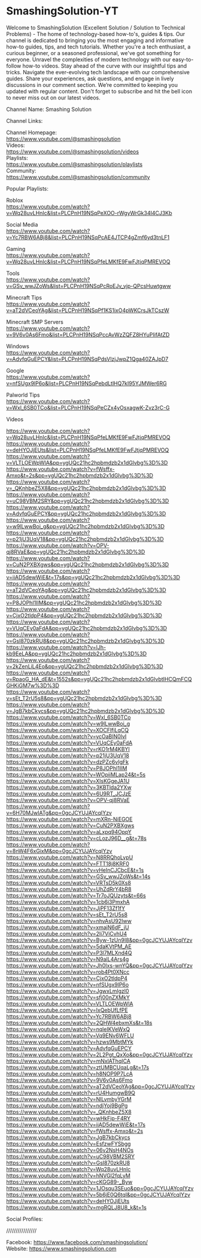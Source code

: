 # SmashingSolution-YT  


Welcome to SmashingSolution (Excellent Solution / Solution to Technical Problems) - The home of technology-based how-to's, guides & tips. Our channel is dedicated to bringing you the most engaging and informative how-to guides, tips, and tech tutorials. Whether you're a tech enthusiast, a curious beginner, or a seasoned professional, we've got something for everyone. Unravel the complexities of modern technology with our easy-to-follow how-to videos. Stay ahead of the curve with our insightful tips and tricks. Navigate the ever-evolving tech landscape with our comprehensive guides. Share your experiences, ask questions, and engage in lively discussions in our comment section. We’re committed to keeping you updated with regular content. Don't forget to subscribe and hit the bell icon to never miss out on our latest videos.  
  
Channel Name: Smashing Solution  
  
Channel Links:   

Channel Homepage:   
https://www.youtube.com/@smashingsolution    
Videos:   
https://www.youtube.com/@smashingsolution/videos  
Playlists:   
https://www.youtube.com/@smashingsolution/playlists  
Community:   
https://www.youtube.com/@smashingsolution/community  
  
  
Popular Playlists:   
  
Roblox  
https://www.youtube.com/watch?v=Wq28uvLHnIc&list=PLCPnH19NSqPeXOO-rWgyWrGk34I4CJ3Kb    
  
Social Media  
https://www.youtube.com/watch?v=Yc7RBW6ABj8&list=PLCPnH19NSqPcAE4JTCP4gZmf6yd3tnLF1    
  
Gaming  
https://www.youtube.com/watch?v=Wq28uvLHnIc&list=PLCPnH19NSqPfeLMKfE9FwFJtjqPMREVOQ    
  
Tools  
https://www.youtube.com/watch?v=GSv_wwJZoWs&list=PLCPnH19NSqPcRoEJv_vjp-QPcsHuwtgww    
  
Minecraft Tips  
https://www.youtube.com/watch?v=aT2dVCeoYAg&list=PLCPnH19NSqPf1KS1ixO4pWKCrsJkTCszW    
  
Minecraft SMP Servers  
https://www.youtube.com/watch?v=9V6v0As6Fmo&list=PLCPnH19NSqPccAvWzZQFZ8HYuPIifAtZD    
  
Windows  
https://www.youtube.com/watch?v=AdvfqGuEPCY&list=PLCPnH19NSqPdsVlzjJwpZ1Qga40ZAJpD7  
  
Google  
https://www.youtube.com/watch?v=nfSUgx9lP6o&list=PLCPnH19NSqPebdLtlHQ7kI95YJMWer6RG    
  
Palworld Tips  
https://www.youtube.com/watch?v=Wxl_6SB0TCo&list=PLCPnH19NSqPeCZx4yOsxagwK-Zvz3rC-G    
  
Videos  
  
https://www.youtube.com/watch?v=Wq28uvLHnIc&list=PLCPnH19NSqPfeLMKfE9FwFJtjqPMREVOQ  
https://www.youtube.com/watch?v=deHYOJjEUts&list=PLCPnH19NSqPfeLMKfE9FwFJtjqPMREVOQ  
https://www.youtube.com/watch?v=VLTLOEWpWlA&pp=ygUQc21hc2hpbmdzb2x1dGlvbg%3D%3D  
https://www.youtube.com/watch?v=fWsffx-Amxo&t=2s&pp=ygUQc21hc2hpbmdzb2x1dGlvbg%3D%3D  
https://www.youtube.com/watch?v=_QKnhbeZ5X8&pp=ygUQc21hc2hpbmdzb2x1dGlvbg%3D%3D  
https://www.youtube.com/watch?v=uC98VBM2SRY&pp=ygUQc21hc2hpbmdzb2x1dGlvbg%3D%3D  
https://www.youtube.com/watch?v=AdvfqGuEPCY&pp=ygUQc21hc2hpbmdzb2x1dGlvbg%3D%3D  
https://www.youtube.com/watch?v=w9lLwwBoi_g&pp=ygUQc21hc2hpbmdzb2x1dGlvbg%3D%3D  
https://www.youtube.com/watch?v=p21jU3UqV18&pp=ygUQc21hc2hpbmdzb2x1dGlvbg%3D%3D  
https://www.youtube.com/watch?v=OPV-qj8RVaE&pp=ygUQc21hc2hpbmdzb2x1dGlvbg%3D%3D  
https://www.youtube.com/watch?v=CuN2PXBXgws&pp=ygUQc21hc2hpbmdzb2x1dGlvbg%3D%3D  
https://www.youtube.com/watch?v=iiAD5dewWiE&t=17s&pp=ygUQc21hc2hpbmdzb2x1dGlvbg%3D%3D  
https://www.youtube.com/watch?v=aT2dVCeoYAg&pp=ygUQc21hc2hpbmdzb2x1dGlvbg%3D%3D  
https://www.youtube.com/watch?v=P8JOPhI1IlM&pp=ygUQc21hc2hpbmdzb2x1dGlvbg%3D%3D  
https://www.youtube.com/watch?v=CjxO2tldpP4&pp=ygUQc21hc2hpbmdzb2x1dGlvbg%3D%3D  
https://www.youtube.com/watch?v=VUqCEy0aFdA&pp=ygUQc21hc2hpbmdzb2x1dGlvbg%3D%3D  
https://www.youtube.com/watch?v=GsI870zkRU8&pp=ygUQc21hc2hpbmdzb2x1dGlvbg%3D%3D  
https://www.youtube.com/watch?v=lJh-kb9EeLA&pp=ygUQc21hc2hpbmdzb2x1dGlvbg%3D%3D  
https://www.youtube.com/watch?v=2kZenLiL4Eo&pp=ygUQc21hc2hpbmdzb2x1dGlvbg%3D%3D  
https://www.youtube.com/watch?v=RpaoG_HA_dE&t=1552s&pp=ygUQc21hc2hpbmdzb2x1dGlvbtIHCQmFCQGHKiGM7w%3D%3D  
https://www.youtube.com/watch?v=sEt_T2rU5s8&pp=ygUQc21hc2hpbmdzb2x1dGlvbg%3D%3D  
https://www.youtube.com/watch?v=JgB7kbCkycs&pp=ygUQc21hc2hpbmdzb2x1dGlvbg%3D%3D  
https://www.youtube.com/watch?v=Wxl_6SB0TCo  
https://www.youtube.com/watch?v=w9lLwwBoi_g  
https://www.youtube.com/watch?v=XOCFlfjLqCQ  
https://www.youtube.com/watch?v=ycOaBIN0lvI  
https://www.youtube.com/watch?v=VUqCEy0aFdA  
https://www.youtube.com/watch?v=rKO1rM4KBYI  
https://www.youtube.com/watch?v=p21jU3UqV18  
https://www.youtube.com/watch?v=dzPZc6vIgFk  
https://www.youtube.com/watch?v=P8JOPhI1IlM  
https://www.youtube.com/watch?v=WOpiiMLap24&t=5s  
https://www.youtube.com/watch?v=XIsKGgeJA1U  
https://www.youtube.com/watch?v=3KBTlda2YXw  
https://www.youtube.com/watch?v=6U9RT_JCJzE  
https://www.youtube.com/watch?v=OPV-qj8RVaE  
https://www.youtube.com/watch?v=6H70MJwIATg&pp=0gcJCYUJAYcqIYzv  
https://www.youtube.com/watch?v=mXRn-NiEGOE  
https://www.youtube.com/watch?v=CuN2PXBXgws  
https://www.youtube.com/watch?v=aLxpq94OppY  
https://www.youtube.com/watch?v=cLozJ96D__g&t=78s  
https://www.youtube.com/watch?v=8nW4F6xGixM&pp=0gcJCYUJAYcqIYzv  
https://www.youtube.com/watch?v=N8RRQhoLvpU  
https://www.youtube.com/watch?v=FTT18j8KRF0  
https://www.youtube.com/watch?v=vHeInCJCbcE&t=1s  
https://www.youtube.com/watch?v=GSv_wwJZoWs&t=14s  
https://www.youtube.com/watch?v=VRTsD5k0Xs8  
https://www.youtube.com/watch?v=UhZdRrY4bR8  
https://www.youtube.com/watch?v=Tr7oJQUzyts&t=66s  
https://www.youtube.com/watch?v=1cb6i3PmxhA  
https://www.youtube.com/watch?v=JjPF13Zf1fY  
https://www.youtube.com/watch?v=sEt_T2rU5s8  
https://www.youtube.com/watch?v=nhvAsU92Iww  
https://www.youtube.com/watch?v=xmajN6dF_jU  
https://www.youtube.com/watch?v=2lj7ViCvhU4  
https://www.youtube.com/watch?v=Byw-1zUn9I8&pp=0gcJCYUJAYcqIYzv  
https://www.youtube.com/watch?v=5daKVtPM_AE  
https://www.youtube.com/watch?v=P3l7MLXnd4Q  
https://www.youtube.com/watch?v=N9alL4Ars4g  
https://www.youtube.com/watch?v=Jh0Ixs-wnYQ&pp=0gcJCYUJAYcqIYzv  
https://www.youtube.com/watch?v=rob4Pt0XNcc  
https://www.youtube.com/watch?v=CjxO2tldpP4  
https://www.youtube.com/watch?v=nfSUgx9lP6o  
https://www.youtube.com/watch?v=JgwxLmlgzl0  
https://www.youtube.com/watch?v=sfj00nZXMkY  
https://www.youtube.com/watch?v=VLTLOEWpWlA  
https://www.youtube.com/watch?v=IxQebUfLfPE  
https://www.youtube.com/watch?v=Yc7RBW6ABj8  
https://www.youtube.com/watch?v=2QHW4ebxmXs&t=18s  
https://www.youtube.com/watch?v=nqleIKVeWxQ  
https://www.youtube.com/watch?v=Vq9ENv6WFLU  
https://www.youtube.com/watch?v=hzws9MbtMYk  
https://www.youtube.com/watch?v=AdvfqGuEPCY  
https://www.youtube.com/watch?v=2L2Pgt_QxXo&pp=0gcJCYUJAYcqIYzv  
https://www.youtube.com/watch?v=mNxlAThqICA  
https://www.youtube.com/watch?v=ztUMBCUqaLg&t=17s  
https://www.youtube.com/watch?v=h8NOP9P7LcA  
https://www.youtube.com/watch?v=9V6v0As6Fmo  
https://www.youtube.com/watch?v=aT2dVCeoYAg&pp=0gcJCYUJAYcqIYzv  
https://www.youtube.com/watch?v=rU4HumgwB9Q  
https://www.youtube.com/watch?v=NlLvmbyYGrM  
https://www.youtube.com/watch?v=ndjYoj9BgPg  
https://www.youtube.com/watch?v=_QKnhbeZ5X8  
https://www.youtube.com/watch?v=wHkFip-F4RY  
https://www.youtube.com/watch?v=iiAD5dewWiE&t=17s  
https://www.youtube.com/watch?v=fWsffx-Amxo&t=2s  
https://www.youtube.com/watch?v=JgB7kbCkycs  
https://www.youtube.com/watch?v=EsfzwFYSbgg  
https://www.youtube.com/watch?v=06v2NsH4NOs  
https://www.youtube.com/watch?v=uC98VBM2SRY  
https://www.youtube.com/watch?v=GsI870zkRU8  
https://www.youtube.com/watch?v=Wq28uvLHnIc  
https://www.youtube.com/watch?v=hNVGl2fqLyM  
https://www.youtube.com/watch?v=cKGG89-_Byw  
https://www.youtube.com/watch?v=1JOsqu3SEuo&pp=0gcJCYUJAYcqIYzv  
https://www.youtube.com/watch?v=5b6jE0Q6tqI&pp=0gcJCYUJAYcqIYzv  
https://www.youtube.com/watch?v=deHYOJjEUts  
https://www.youtube.com/watch?v=mgRQLJ8U8_k&t=1s  
    
Social Profiles:   
  
////////////////  
  
Facebook: https://www.facebook.com/smashingsolution/    
Website: https://www.smashingsolution.com    
  
